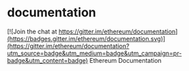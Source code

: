 # documentation

[![Join the chat at https://gitter.im/ethereum/documentation](https://badges.gitter.im/ethereum/documentation.svg)](https://gitter.im/ethereum/documentation?utm_source=badge&utm_medium=badge&utm_campaign=pr-badge&utm_content=badge)
Ethereum Documentation
